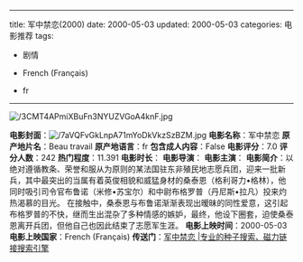 
---
title: 军中禁恋(2000)
date: 2000-05-03
updated: 2000-05-03
categories: 电影推荐
tags:

- 剧情

- French (Français)
- fr
---

<img src="https://image.tmdb.org/t/p/original/3CMT4APmiXBuFn3NYUZVGoA4knF.jpg" alt="/3CMT4APmiXBuFn3NYUZVGoA4knF.jpg" title="/3CMT4APmiXBuFn3NYUZVGoA4knF.jpg">

**电影封面**：<img src="https://image.tmdb.org/t/p/w200/7aVQFvGkLnpA71mYoDkVkzSzBZM.jpg" alt="/7aVQFvGkLnpA71mYoDkVkzSzBZM.jpg" title="/7aVQFvGkLnpA71mYoDkVkzSzBZM.jpg">
**电影名称**：军中禁恋
**原产地片名**：Beau travail
**原产地语言**：fr
**包含成人内容**：False
**电影评分**：7.0
**评分人数**：242
**热门程度**：11.391
**电影时长**：
**电影导演**：
**电影主演**：
**电影简介**：以绝对遵循教条、荣誉和服从为原则的某法国驻东非殖民地志愿兵团，迎来一批新兵，其中最突出的当属有着英俊相貌和威猛身材的桑泰恩（格利哥力•格林），他同时吸引司令官布鲁诺（米修•苏宝尔）和中尉布格罗普（丹尼斯•拉凡）投来灼热渴慕的目光。  在接触中，桑泰恩与布鲁诺渐渐表现出暧昧的同性爱意，这引起布格罗普的不快，继而生出混杂了多种情感的嫉妒，最终，他设下圈套，迫使桑泰恩离开兵团，但他自己也因此结束了志愿军生涯。
**电影上映时间**：2000-05-03
**电影上映国家**：French (Français)
**传送门**：[军中禁恋 |专业的种子搜索、磁力链接搜索引擎](https://movie.amd794.com:2083/?search=Beau%20travail&ordering=&mode=match_phrase&page_size=10&page=1)

